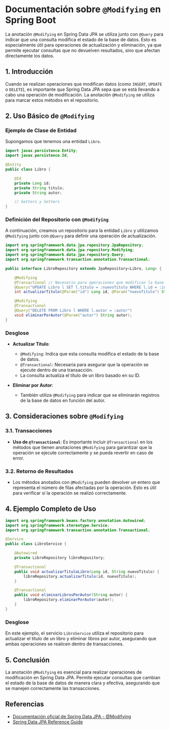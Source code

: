 # Documentación sobre `@Modifying` en Spring Boot

La anotación `@Modifying` en Spring Data JPA se utiliza junto con `@Query` para indicar que una consulta modifica el estado de la base de datos. Esto es especialmente útil para operaciones de actualización y eliminación, ya que permite ejecutar consultas que no devuelven resultados, sino que afectan directamente los datos.

## 1. Introducción

Cuando se realizan operaciones que modifican datos (como `INSERT`, `UPDATE` o `DELETE`), es importante que Spring Data JPA sepa que se está llevando a cabo una operación de modificación. La anotación `@Modifying` se utiliza para marcar estos métodos en el repositorio.

## 2. Uso Básico de `@Modifying`

### Ejemplo de Clase de Entidad

Supongamos que tenemos una entidad `Libro`.

```java
import javax.persistence.Entity;
import javax.persistence.Id;

@Entity
public class Libro {

    @Id
    private Long id;
    private String titulo;
    private String autor;

    // Getters y Setters
}
```

### Definición del Repositorio con `@Modifying`

A continuación, creamos un repositorio para la entidad `Libro` y utilizamos `@Modifying` junto con `@Query` para definir una operación de actualización.

```java
import org.springframework.data.jpa.repository.JpaRepository;
import org.springframework.data.jpa.repository.Modifying;
import org.springframework.data.jpa.repository.Query;
import org.springframework.transaction.annotation.Transactional;

public interface LibroRepository extends JpaRepository<Libro, Long> {

    @Modifying
    @Transactional // Necesario para operaciones que modifican la base de datos
    @Query("UPDATE Libro l SET l.titulo = :nuevoTitulo WHERE l.id = :id")
    int actualizarTitulo(@Param("id") Long id, @Param("nuevoTitulo") String nuevoTitulo);

    @Modifying
    @Transactional
    @Query("DELETE FROM Libro l WHERE l.autor = :autor")
    void eliminarPorAutor(@Param("autor") String autor);
}
```

### Desglose

- **Actualizar Título**:
  - `@Modifying`: Indica que esta consulta modifica el estado de la base de datos.
  - `@Transactional`: Necesaria para asegurar que la operación se ejecute dentro de una transacción.
  - La consulta actualiza el título de un libro basado en su ID.

- **Eliminar por Autor**:
  - También utiliza `@Modifying` para indicar que se eliminarán registros de la base de datos en función del autor.

## 3. Consideraciones sobre `@Modifying`

### 3.1. Transacciones

- **Uso de `@Transactional`**: Es importante incluir `@Transactional` en los métodos que tienen anotaciones `@Modifying` para garantizar que la operación se ejecute correctamente y se pueda revertir en caso de error.

### 3.2. Retorno de Resultados

- Los métodos anotados con `@Modifying` pueden devolver un entero que representa el número de filas afectadas por la operación. Esto es útil para verificar si la operación se realizó correctamente.

## 4. Ejemplo Completo de Uso

```java
import org.springframework.beans.factory.annotation.Autowired;
import org.springframework.stereotype.Service;
import org.springframework.transaction.annotation.Transactional;

@Service
public class LibroService {

    @Autowired
    private LibroRepository libroRepository;

    @Transactional
    public void actualizarTituloLibro(Long id, String nuevoTitulo) {
        libroRepository.actualizarTitulo(id, nuevoTitulo);
    }

    @Transactional
    public void eliminarLibrosPorAutor(String autor) {
        libroRepository.eliminarPorAutor(autor);
    }
}
```

### Desglose

En este ejemplo, el servicio `LibroService` utiliza el repositorio para actualizar el título de un libro y eliminar libros por autor, asegurando que ambas operaciones se realicen dentro de transacciones.

## 5. Conclusión

La anotación `@Modifying` es esencial para realizar operaciones de modificación en Spring Data JPA. Permite ejecutar consultas que cambian el estado de la base de datos de manera clara y efectiva, asegurando que se manejen correctamente las transacciones.

## Referencias

- [Documentación oficial de Spring Data JPA - @Modifying](https://docs.spring.io/spring-data/jpa/docs/current/reference/html/#repositories.query-methods)
- [Spring Data JPA Reference Guide](https://docs.spring.io/spring-data/jpa/docs/current/reference/html/#jpa.query-methods)
